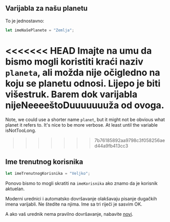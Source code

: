 ## Varijabla za našu planetu

To je jednostavno:

```js
let imeNašePlanete = "Zemlja";
```

<<<<<<< HEAD
Imajte na umu da bismo mogli koristiti kraći naziv `planeta`, ali možda nije očigledno na koju se planetu odnosi. Lijepo je biti višestruk. Barem dok varijabla nijeNeeeeštoDuuuuuuuža od ovoga.
=======
Note, we could use a shorter name `planet`, but it might not be obvious what planet it refers to. It's nice to be more verbose. At least until the variable isNotTooLong.
>>>>>>> 7b76185892aa9798c3f058256aed44a9fb413cc3

## Ime trenutnog korisnika

```js
let imeTrenutnogKorisnika = "Veljko";
```

Ponovo bismo to mogli skratiti na `imeKorisnika` ako znamo da je korisnik aktuelan.

Moderni urednici i automatsko dovršavanje olakšavaju pisanje dugačkih imena varijabli. Ne štedite na njima. Ime sa tri riječi je sasvim OK.

A ako vaš urednik nema pravilno dovršavanje, nabavite [novi](/code-editors).

